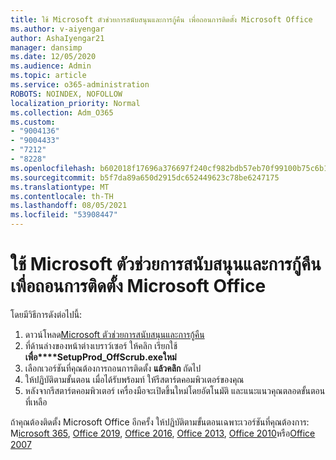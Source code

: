 ```yaml
---
title: ใช้ Microsoft ตัวช่วยการสนับสนุนและการกู้คืน เพื่อถอนการติดตั้ง Microsoft Office
ms.author: v-aiyengar
author: AshaIyengar21
manager: dansimp
ms.date: 12/05/2020
ms.audience: Admin
ms.topic: article
ms.service: o365-administration
ROBOTS: NOINDEX, NOFOLLOW
localization_priority: Normal
ms.collection: Adm_O365
ms.custom:
- "9004136"
- "9004433"
- "7212"
- "8228"
ms.openlocfilehash: b602018f17696a376697f240cf982bdb57eb70f99100b75c6b15867ee135bb5d
ms.sourcegitcommit: b5f7da89a650d2915dc652449623c78be6247175
ms.translationtype: MT
ms.contentlocale: th-TH
ms.lasthandoff: 08/05/2021
ms.locfileid: "53908447"
---
```

# <a name="use-microsoft-support-and-recovery-assistant-to-uninstall-microsoft-office"></a>ใช้ Microsoft ตัวช่วยการสนับสนุนและการกู้คืน เพื่อถอนการติดตั้ง Microsoft Office

โดยมีวิธีการดังต่อไปนี้:

1. ดาวน์โหลด[Microsoft ตัวช่วยการสนับสนุนและการกู้คืน](https://go.microsoft.com/fwlink/?linkid=2139122)
1. ที่ด้านล่างของหน้าต่างเบราว์เซอร์ ให้คลิก เรียกใช้ **เพื่อ****SetupProd_OffScrub.exeใหม่**
1. เลือกเวอร์ชันที่คุณต้องการถอนการติดตั้ง **แล้วคลิก** ถัดไป
1. ให้ปฏิบัติตามขั้นตอน เมื่อได้รับพร้อมท์ ให้รีสตาร์ตคอมพิวเตอร์ของคุณ
1. หลังจากรีสตาร์ตคอมพิวเตอร์ เครื่องมือจะเปิดขึ้นใหม่โดยอัตโนมัติ และแนะแนวคุณตลอดขั้นตอนที่เหลือ

ถ้าคุณต้องติดตั้ง Microsoft Office อีกครั้ง ให้ปฏิบัติตามขั้นตอนเฉพาะเวอร์ชันที่คุณต้องการ: M[icrosoft 365](https://go.microsoft.com/fwlink/?linkid=2138843), [Office 2019](https://go.microsoft.com/fwlink/?linkid=2138843), [Office 2016](https://go.microsoft.com/fwlink/?linkid=2138919), [Office 2013](https://go.microsoft.com/fwlink/?linkid=2138919), [Office 2010](https://go.microsoft.com/fwlink/?linkid=2139237)หรือ[Office 2007](https://go.microsoft.com/fwlink/?linkid=2138644)